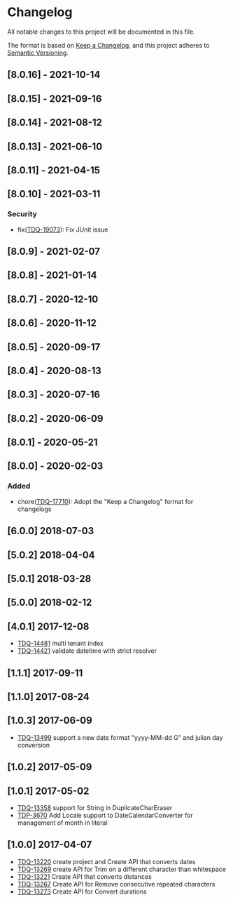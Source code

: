 # Changelog
All notable changes to this project will be documented in this file.

The format is based on [Keep a Changelog](https://keepachangelog.com/en/1.0.0/),
and this project adheres to [Semantic Versioning](https://semver.org/spec/v2.0.0.html).

## [8.0.16] - 2021-10-14

## [8.0.15] - 2021-09-16

## [8.0.14] - 2021-08-12

## [8.0.13] - 2021-06-10

## [8.0.11] - 2021-04-15

## [8.0.10] - 2021-03-11
### Security
- fix([TDQ-19073](https://jira.talendforge.org/browse/TDQ-19073)): Fix JUnit issue

## [8.0.9] - 2021-02-07

## [8.0.8] - 2021-01-14

## [8.0.7] - 2020-12-10

## [8.0.6] - 2020-11-12

## [8.0.5] - 2020-09-17

## [8.0.4] - 2020-08-13

## [8.0.3] - 2020-07-16

## [8.0.2] - 2020-06-09

## [8.0.1] - 2020-05-21

## [8.0.0] - 2020-02-03
### Added
- chore([TDQ-17710](https://jira.talendforge.org/browse/TDQ-17710)): Adopt the "Keep a Changelog" format for changelogs

## [6.0.0] 2018-07-03
## [5.0.2] 2018-04-04
## [5.0.1] 2018-03-28
## [5.0.0] 2018-02-12

## [4.0.1] 2017-12-08
- [TDQ-14481](https://jira.talendforge.org/browse/TDQ-14481) multi tenant index
- [TDQ-14421](https://jira.talendforge.org/browse/TDQ-14421) validate datetime with strict resolver

## [1.1.1] 2017-09-11
## [1.1.0] 2017-08-24

## [1.0.3] 2017-06-09
- [TDQ-13499](https://jira.talendforge.org/browse/TDQ-13499) support a new date format "yyyy-MM-dd G" and julian day conversion

## [1.0.2] 2017-05-09

## [1.0.1] 2017-05-02
- [TDQ-13358](https://jira.talendforge.org/browse/TDQ-13358) support for String in DuplicateCharEraser
- [TDP-3670](https://jira.talendforge.org/browse/TDP-3670)  Add Locale support to DateCalendarConverter for management of month in literal

## [1.0.0] 2017-04-07
- [TDQ-13220](https://jira.talendforge.org/browse/TDQ-13220) create project and Create API that converts dates
- [TDQ-13269](https://jira.talendforge.org/browse/TDQ-13269) create API for Trim on a different character than whitespace
- [TDQ-13221](https://jira.talendforge.org/browse/TDQ-13221) Create API that converts distances
- [TDQ-13267](https://jira.talendforge.org/browse/TDQ-13267) Create API for Remove consecutive repeated characters
- [TDQ-13273](https://jira.talendforge.org/browse/TDQ-13273) Create API for Convert durations
